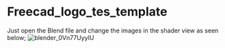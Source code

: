 # Freecad_logo_tes_template
Just open the Blend file and change the images in the shader view as seen below;
![blender_0Vn77UyyIU](https://github.com/MisterMakerNL/Freecad_logo_test_template/assets/29804962/0fbf40c3-bd74-4a6e-9269-ead234d51811)
